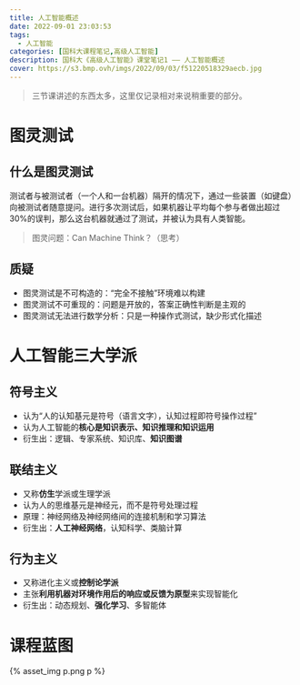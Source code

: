 ```yaml
---
title: 人工智能概述
date: 2022-09-01 23:03:53
tags: 
  - 人工智能
categories: [国科大课程笔记,高级人工智能]
description: 国科大《高级人工智能》课堂笔记1 —— 人工智能概述
cover: https://s3.bmp.ovh/imgs/2022/09/03/f51220518329aecb.jpg
---
```


> 三节课讲述的东西太多，这里仅记录相对来说稍重要的部分。

# 图灵测试
## 什么是图灵测试

测试者与被测试者（一个人和一台机器）隔开的情况下，通过一些装置（如键盘）向被测试者随意提问。进行多次测试后，如果机器让平均每个参与者做出超过30%的误判，那么这台机器就通过了测试，并被认为具有人类智能。

> 图灵问题：Can Machine Think？（思考）
## 质疑
- 图灵测试是不可构造的：“完全不接触”环境难以构建
- 图灵测试不可重现的：问题是开放的，答案正确性判断是主观的
- 图灵测试无法进行数学分析：只是一种操作式测试，缺少形式化描述

# 人工智能三大学派
## 符号主义
- 认为“人的认知基元是符号（语言文字），认知过程即符号操作过程”
- 认为人工智能的**核心是知识表示、知识推理和知识运用**
- 衍生出：逻辑、专家系统、知识库、**知识图谱**

## 联结主义
- 又称**仿生**学派或生理学派
- 认为人的思维基元是神经元，而不是符号处理过程
- 原理：神经网络及神经网络间的连接机制和学习算法
- 衍生出：**人工神经网络**，认知科学、类脑计算

## 行为主义
- 又称进化主义或**控制论学派**
- 主张**利用机器对环境作用后的响应或反馈为原型**来实现智能化
- 衍生出：动态规划、**强化学习**、多智能体

# 课程蓝图
{% asset_img p.png p %}
